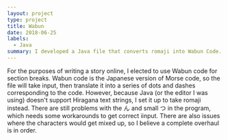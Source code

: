 ```yaml
---
layout: project
type: project
title: Wabun
date: 2018-06-25
labels:
  - Java
summary: I developed a Java file that converts romaji into Wabun Code.
---
```


For the purposes of writing a story online, I elected to use Wabun code for section breaks. Wabun code is the Japanese version of Morse code, so the file will take input, then translate it into a series of dots and dashes corresponding to the code.  However, because Java (or the editor I was using) doesn't support Hiragana text strings, I set it up to take romaji instead. There are still problems with the ん and small つ in the program, which needs some workarounds to get correct iinput. There are also issues where the characters would get mixed up, so I believe a complete overhaul is in order.
